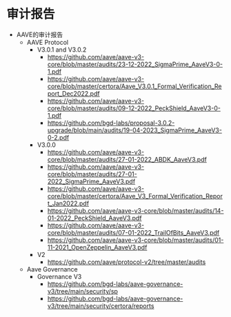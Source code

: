 # 审计报告

* AAVE的审计报告 
  * AAVE Protocol 
    * V3.0.1 and V3.0.2 
      * https://github.com/aave/aave-v3-core/blob/master/audits/23-12-2022_SigmaPrime_AaveV3-0-1.pdf
      * https://github.com/aave/aave-v3-core/blob/master/certora/Aave_V3.0.1_Formal_Verification_Report_Dec2022.pdf
      * https://github.com/aave/aave-v3-core/blob/master/audits/09-12-2022_PeckShield_AaveV3-0-1.pdf
      * https://github.com/bgd-labs/proposal-3.0.2-upgrade/blob/main/audits/19-04-2023_SigmaPrime_AaveV3-0-2.pdf
    * V3.0.0 
      * https://github.com/aave/aave-v3-core/blob/master/audits/27-01-2022_ABDK_AaveV3.pdf
      * https://github.com/aave/aave-v3-core/blob/master/audits/27-01-2022_SigmaPrime_AaveV3.pdf
      * https://github.com/aave/aave-v3-core/blob/master/certora/Aave_V3_Formal_Verification_Report_Jan2022.pdf
      * https://github.com/aave/aave-v3-core/blob/master/audits/14-01-2022_PeckShield_AaveV3.pdf
      * https://github.com/aave/aave-v3-core/blob/master/audits/07-01-2022_TrailOfBits_AaveV3.pdf
      * https://github.com/aave/aave-v3-core/blob/master/audits/01-11-2021_OpenZeppelin_AaveV3.pdf
    * V2 
      * https://github.com/aave/protocol-v2/tree/master/audits
  * Aave Governance 
    * Governance V3 
      * https://github.com/bgd-labs/aave-governance-v3/tree/main/security/sp
      * https://github.com/bgd-labs/aave-governance-v3/tree/main/security/certora/reports

